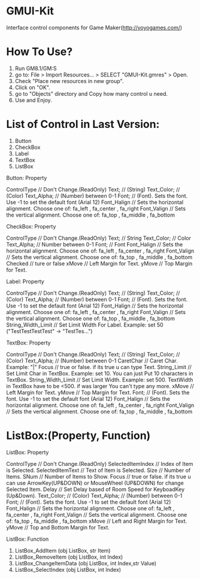 GMUI-Kit
========

Interface control components for Game Maker(http://yoyogames.com/)


How To Use?
===========
1. Run GM8.1/GM:S
2. go to: File > Import Resources... > SELECT "GMUI-Kit.gmres" > Open.
3. Check "Place new resources in new group".
4. Click on "OK".
5. go to "Objects" directory and Copy how many control u need.
6. Use and Enjoy.


List of Control in Last Version:
================================
1. Button
2. CheckBox
3. Label
4. TextBox
5. ListBox


Button: Property

  ControlType   // Don't Change.(ReadOnly)
  Text;         // (String)
  Text_Color;   // (Color)
  Text_Alpha;   // (Number) between 0-1
  Font;         // (Font). Sets the font. Use -1 to set the default font (Arial 12)
  Font_Halign   // Sets the horizontal alignment. Choose one of: fa_left , fa_center , fa_right
  Font_Valign   // Sets the vertical alignment. Choose one of: fa_top , fa_middle , fa_bottom


CheckBox: Property

  ControlType   // Don't Change.(ReadOnly)
  Text;         // String
  Text_Color;   // Color
  Text_Alpha;   // Number between 0-1
  Font;         // Font
  Font_Halign   // Sets the horizontal alignment. Choose one of: fa_left , fa_center , fa_right
  Font_Valign   // Sets the vertical alignment. Choose one of: fa_top , fa_middle , fa_bottom
  Checked       // ture or false
  xMove         // Left Margin for Text.
  yMove         // Top  Margin for Text.


Label: Property

  ControlType         // Don't Change.(ReadOnly)
  Text;               // (String)
  Text_Color;         // (Color)
  Text_Alpha;         // (Number) between 0-1
  Font;               // (Font). Sets the font. Use -1 to set the default font (Arial 12)
  Font_Halign         // Sets the horizontal alignment. Choose one of: fa_left , fa_center , fa_right
  Font_Valign         // Sets the vertical alignment. Choose one of: fa_top , fa_middle , fa_bottom
  String_Width_Limit  // Set Limit Width For Label. Example: set 50 ("TestTestTestTest" -> "TestTes...")


TextBox: Property

  ControlType         // Don't Change.(ReadOnly)
  Text;               // (String)
  Text_Color;         // (Color)
  Text_Alpha;         // (Number) between 0-1
  CaretChar           // Caret Char. Example: "|"
  Focus               // true or false. if its true u can type Text.
  String_Limit        // Set Limit Char in TextBox. Example: set 10. You can just Put 10 characters in TextBox.
  String_Width_Limit  // Set Limit Width. Example: set 500. TextWidth in TextBox have to be <500. if was larger You can't type any more.
  xMove               // Left Margin for Text.
  yMove               // Top  Margin for Text.
  Font;               // (Font). Sets the font. Use -1 to set the default font (Arial 12)
  Font_Halign         // Sets the horizontal alignment. Choose one of: fa_left , fa_center , fa_right
  Font_Valign         // Sets the vertical alignment. Choose one of: fa_top , fa_middle , fa_bottom


ListBox:(Property, Function)
========

ListBox: Property

  ControlType       // Don't Change.(ReadOnly)
  SelectedItemIndex // Index of Item is Selected.
  SelectedItemText  // Text of Item is Selected.
  Size              // Number of Items.
  SNum              // Number of Items to Show.
  Focus             // true or false. if its true u can use ArrowKey(UP&DOWN) or MouseWheel (UP&DOWN) for change Selected Item.
  Delay             // Set Delay based of Room Speed for KeyboadKey (Up&Down).
  Text_Color;       // (Color)
  Text_Alpha;       // (Number) between 0-1
  Font;             // (Font). Sets the font. Use -1 to set the default font (Arial 12)
  Font_Halign       // Sets the horizontal alignment. Choose one of: fa_left , fa_center , fa_right
  Font_Valign       // Sets the vertical alignment. Choose one of: fa_top , fa_middle , fa_bottom
  xMove             // Left and Right Margin for Text.
  yMove             // Top and Bottom Margin for Text.


ListBox: Function
1. ListBox_AddItem (obj ListBox, str Item)
2. ListBox_RemoveItem (obj ListBox, int Index)
3. ListBox_ChangeItemData (obj ListBox, int Index,str Value)
4. ListBox_SelectIndex (obj ListBox, int Index)
